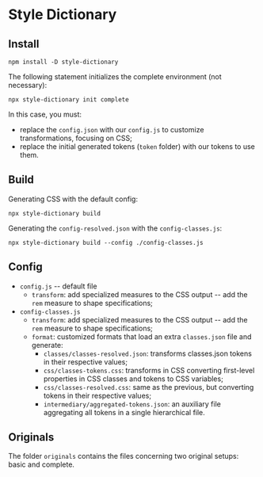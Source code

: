 # Style Dictionary

## Install

~~~
npm install -D style-dictionary
~~~

The following statement initializes the complete environment (not necessary):
~~~
npx style-dictionary init complete
~~~

In this case, you must:
* replace the `config.json` with our `config.js` to customize transformations, focusing on CSS;
* replace the initial generated tokens (`token` folder) with our tokens to use them.

## Build

Generating CSS with the default config:
~~~
npx style-dictionary build
~~~

Generating the `config-resolved.json` with the `config-classes.js`:
~~~
npx style-dictionary build --config ./config-classes.js
~~~

## Config

* `config.js` -- default file
  * `transform`: add specialized measures to the CSS output -- add the `rem` measure to shape specifications;
* `config-classes.js`
  * `transform`: add specialized measures to the CSS output -- add the `rem` measure to shape specifications;
  * `format`: customized formats that load an extra `classes.json` file and generate:
    * `classes/classes-resolved.json`: transforms classes.json tokens in their respective values;
    * `css/classes-tokens.css`: transforms in CSS converting first-level properties in CSS classes and tokens to CSS variables;
    * `css/classes-resolved.css`: same as the previous, but converting tokens in their respective values;
    * `intermediary/aggregated-tokens.json`: an auxiliary file aggregating all tokens in a single hierarchical file.

## Originals

The folder `originals` contains the files concerning two original setups: basic and complete.

